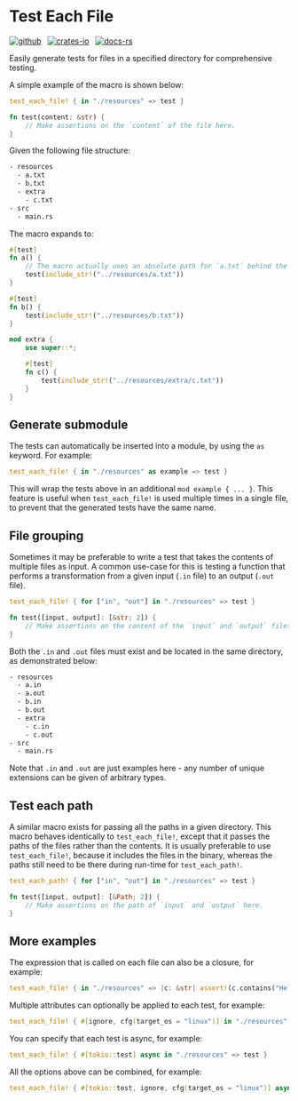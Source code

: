 # Test Each File

[![github](https://img.shields.io/badge/github-8da0cb?style=for-the-badge&labelColor=555555&logo=github)](https://github.com/binary-banter/test-each-file)
&ensp;[![crates-io](https://img.shields.io/badge/crates.io-fc8d62?style=for-the-badge&labelColor=555555&logo=rust)](https://crates.io/crates/test_each_file)
&ensp;[![docs-rs](https://img.shields.io/badge/docs.rs-66c2a5?style=for-the-badge&labelColor=555555&logo=docs.rs)](https://docs.rs/test_each_file)

Easily generate tests for files in a specified directory for comprehensive testing.

A simple example of the macro is shown below:

```rust
test_each_file! { in "./resources" => test }

fn test(content: &str) {
    // Make assertions on the `content` of the file here.
}
```

Given the following file structure:

```txt
- resources
  - a.txt
  - b.txt
  - extra
    - c.txt
- src
  - main.rs
```

The macro expands to:

```rust
#[test]
fn a() {
    // The macro actually uses an absolute path for `a.txt` behind the scenes
    test(include_str!("../resources/a.txt"))
}

#[test]
fn b() {
    test(include_str!("../resources/b.txt"))
}

mod extra {
    use super::*;

    #[test]
    fn c() {
        test(include_str!("../resources/extra/c.txt"))
    }
}
```

## Generate submodule

The tests can automatically be inserted into a module, by using the `as` keyword. For example:

```rust
test_each_file! { in "./resources" as example => test }
```

This will wrap the tests above in an additional `mod example { ... }`.
This feature is useful when `test_each_file!` is used multiple times in a single file, to prevent that the generated
tests have the same name.

## File grouping

Sometimes it may be preferable to write a test that takes the contents of multiple files as input.
A common use-case for this is testing a function that performs a transformation from a given input (`.in` file) to an
output (`.out` file).

```rust
test_each_file! { for ["in", "out"] in "./resources" => test }

fn test([input, output]: [&str; 2]) {
    // Make assertions on the content of the `input` and `output` files here.
}
```

Both the `.in` and `.out` files must exist and be located in the same directory, as demonstrated below:

```txt
- resources
  - a.in
  - a.out
  - b.in
  - b.out
  - extra
    - c.in
    - c.out
- src
  - main.rs
```

Note that `.in` and `.out` are just examples here - any number of unique extensions can be given of arbitrary types.

## Test each path

A similar macro exists for passing all the paths in a given directory. This macro behaves identically to `test_each_file!`, 
except that it passes the paths of the files rather than the contents. It is usually preferable to use `test_each_file!`,
because it includes the files in the binary, whereas the paths still need to be there during run-time for `test_each_path!`.

```rust
test_each_path! { for ["in", "out"] in "./resources" => test }

fn test([input, output]: [&Path; 2]) {
    // Make assertions on the path of `input` and `output` here.
}
```

## More examples

The expression that is called on each file can also be a closure, for example:

```rust
test_each_file! { in "./resources" => |c: &str| assert!(c.contains("Hello World")) }
```

Multiple attributes can optionally be applied to each test, for example:

```rust
test_each_file! { #[ignore, cfg(target_os = "linux")] in "./resources" => test }
```

You can specify that each test is async, for example:

```rust
test_each_file! { #[tokio::test] async in "./resources" => test }
```

All the options above can be combined, for example:

```rust
test_each_file! { #[tokio::test, ignore, cfg(target_os = "linux")] async for ["in", "out"] in "./resources" as example => |[a, b]: [&str; 2]| assert_eq!(a, b) }
```
